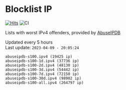 # Blocklist IP

[![Hits](https://hits.seeyoufarm.com/api/count/incr/badge.svg?url=https%3A%2F%2Fgithub.com%2Fborestad%2Fblocklist-ip%2F&count_bg=%2379C83D&title_bg=%23555555&icon=&icon_color=%23E7E7E7&title=hits&edge_flat=false)](https://hits.seeyoufarm.com)  ![CI](https://img.shields.io/github/workflow/status/borestad/blocklist-ip/CI?style=flat-square)

Lists with worst IPv4 offenders, provided by [AbuseIPDB](https://www.abuseipdb.com/)

<!-- FOOTER-PLACEHOLDER -->
Updated every 5 hours<br>
Last update: `2023-04-09 - 20:05:24`
```
abuseipdb-s100.ipv4 (19425 ip)
abuseipdb-s100-1d.ipv4 (37736 ip)
abuseipdb-s100-2d.ipv4 (48130 ip)
abuseipdb-s100-3d.ipv4 (54442 ip)
abuseipdb-s100-7d.ipv4 (72150 ip)
abuseipdb-s100-30d.ipv4 (98902 ip)
abuseipdb-s100-all.ipv4 (264797 ip)
```
